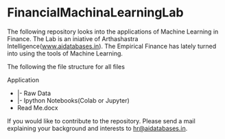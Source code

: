 # FinancialMachinaLearningLab

The following repository looks into the applications of Machine Learning in Finance. The Lab is an iniative of Arthashastra Intelligence(www.aidatabases.in). The Empirical Finance has lately turned into using the tools of Machine Learning. 

The following the file structure for all files

Application
* |- Raw Data
* |- Ipython Notebooks(Colab or Jupyter)
* Read Me.docx










If you would like to contribute to the repository. Please send a mail explaining your background and interests to hr@aidatabases.in. 
